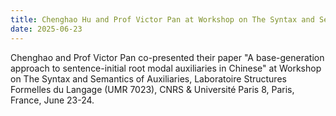 ```yaml
---
title: Chenghao Hu and Prof Victor Pan at Workshop on The Syntax and Semantics of Auxiliaries
date: 2025-06-23
---
```


Chenghao and Prof Victor Pan co-presented their paper "A base-generation approach to sentence-initial root modal auxiliaries in Chinese" at Workshop on The Syntax and Semantics of Auxiliaries, Laboratoire Structures Formelles du Langage (UMR 7023), CNRS & Université Paris 8, Paris, France, June 23-24.
<!--more-->
